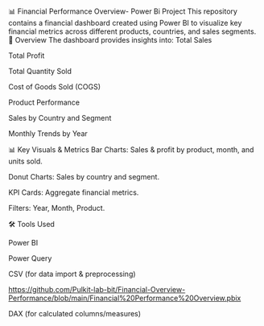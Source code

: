 📊 Financial Performance Overview- Power Bi Project This repository contains a financial dashboard created using Power BI to visualize key financial metrics across different products, countries, and sales segments.
🧾 Overview The dashboard provides insights into:
Total Sales

Total Profit

Total Quantity Sold

Cost of Goods Sold (COGS)

Product Performance

Sales by Country and Segment

Monthly Trends by Year

📊 Key Visuals & Metrics Bar Charts: Sales & profit by product, month, and units sold.

Donut Charts: Sales by country and segment.

KPI Cards: Aggregate financial metrics.

Filters: Year, Month, Product.

🛠 Tools Used

Power BI

Power Query

CSV (for data import & preprocessing)

https://github.com/Pulkit-lab-bit/Financial-Overview-Performance/blob/main/Financial%20Performance%20Overview.pbix








DAX (for calculated columns/measures)
